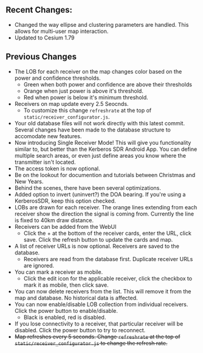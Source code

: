 ## Recent Changes:
- Changed the way ellipse and clustering parameters are handled. This allows for
multi-user map interaction.
- Updated to Cesium 1.79

## Previous Changes
- The LOB for each receiver on the map changes color based on the power and
  confidence thresholds.
    - Green when both power and confidence are above their thresholds
    - Orange when just power is above it's threshold.
    - Red when power is below it's minimum threshold.
- Receivers on map update every 2.5 Seocnds.
    - To customize this change `refreshrate` at the top of `static/receiver_configurator.js`.
- Your old database files will not work directly with this latest commit. Several changes have been made
  to the database structure to accomodate new features.
- Now introducing Single Receiver Mode! This will give you functionality similar to, but better than
  the Kerberos SDR Android App. You can define multiple search areas, or even just define areas you
  know where the transmitter isn't located.
- The access token is now optional.
- Be on the lookout for documention and tutorials between Christmas and New Years.
- Behind the scenes, there have been several optimizations.
- Added option to invert (uninvert?) the DOA bearing. If you're using a KerberosSDR,
  keep this option checked.
- LOBs are drawn for each receiver. The orange lines extending from each receiver
  show the direction the signal is coming from. Currently the line is fixed to 40km
  draw distance.
- Receivers can be added from the WebUI
    - Click the + at the bottom of the receiver cards, enter the URL, click save.
    Click the refresh button to update the cards and map.
- A list of receiver URLs is now optional. Receivers are saved to the database.
    - Receivers are read from the database first. Duplicate receiver URLs are ignored.
- You can mark a receiver as mobile.
    - Click the edit icon for the applicable receiver, click the checkbox to mark
      it as mobile, then click save.
- You can now delete receivers from the list. This will remove it from the map
and database. No historical data is affected.
- You can now enable/disable LOB collection from individual receivers.
Click the power button to enable/disable.
    - Black is enabled, red is disabled.
- If you lose connectivity to a receiver, that particular receiver will be disabled.
  Click the power button to try to reconnect.
- ~~Map refreshes every 5 seconds. Change `refreshrate` at the top of `static/receiver_configurator.js` to change the refresh rate.~~
